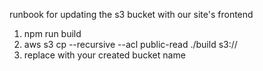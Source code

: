 runbook for updating the s3 bucket with our site's frontend

1. npm run build
1. aws s3 cp --recursive --acl public-read ./build s3://<Bucket Name>
1. replace <Bucket Name> with your created bucket name